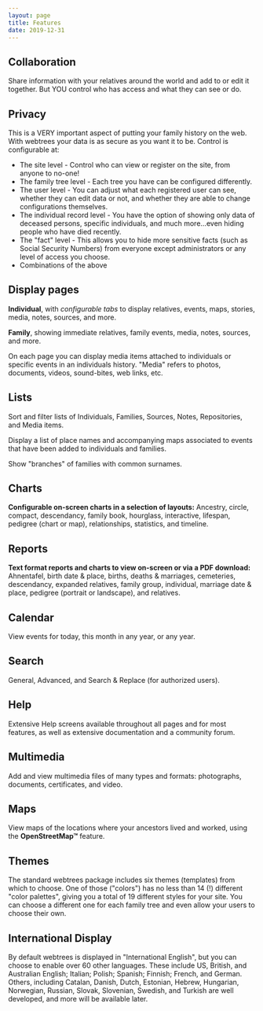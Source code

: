 ```yaml
---
layout: page
title: Features
date: 2019-12-31
---
```


## Collaboration

Share information with your relatives around the world and add to or edit it together. But YOU control who has access and what they can see or do.

## Privacy

This is a VERY important aspect of putting your family history on the web. With webtrees your data is as secure as you want it to be. Control is configurable at:

- The site level - Control who can view or register on the site, from anyone to no-one!
- The family tree level - Each tree you have can be configured differently.
- The user level - You can adjust what each registered user can see, whether they can edit data or not, and whether they are able to change configurations themselves.
- The individual record level - You have the option of showing only data of deceased persons, specific individuals, and much more...even hiding people who have died recently.
- The "fact" level - This allows you to hide more sensitive facts (such as Social Security Numbers) from everyone except administrators or any level of access you choose.
- Combinations of the above

## Display pages

**Individual**, with _configurable tabs_ to display relatives, events, maps, stories, media, notes, sources, and more.

**Family**, showing immediate relatives, family events, media, notes, sources, and more.

On each page you can display media items attached to individuals or specific events in an individuals history. "Media" refers to photos, documents, videos, sound-bites, web links, etc.

## Lists

Sort and filter lists of Individuals, Families, Sources, Notes, Repositories, and Media items.

Display a list of place names and accompanying maps associated to events that have been added to individuals and families.

Show "branches" of families with common surnames.

## Charts

**Configurable on-screen charts in a selection of layouts:** Ancestry, circle, compact, descendancy, family book, hourglass, interactive, lifespan, pedigree (chart or map), relationships, statistics, and timeline.

## Reports

**Text format reports and charts to view on-screen or via a PDF download:** Ahnentafel, birth date & place, births, deaths & marriages, cemeteries, descendancy, expanded relatives, family group, individual, marriage date & place, pedigree (portrait or landscape), and relatives.

## Calendar

View events for today, this month in any year, or any year.

## Search

General, Advanced, and Search & Replace (for authorized users).

## Help

Extensive Help screens available throughout all pages and for most features, as well as extensive documentation and a community forum.

## Multimedia

Add and view multimedia files of many types and formats: photographs, documents, certificates, and video.

## Maps

View maps of the locations where your ancestors lived and worked, using the **OpenStreetMap&trade;** feature.

## Themes

The standard webtrees package includes six themes (templates) from which to choose. One of those ("colors") has no less than 14 (!) different "color palettes", giving you a total of 19 different styles for your site. You can choose a different one for each family tree and even allow your users to choose their own.

## International Display

By default webtrees is displayed in "International English", but you can choose to enable over 60 other languages. These include US, British, and Australian English; Italian; Polish; Spanish; Finnish; French, and German. Others, including Catalan, Danish, Dutch, Estonian, Hebrew, Hungarian, Norwegian, Russian, Slovak, Slovenian, Swedish, and Turkish are well developed, and more will be available later.
